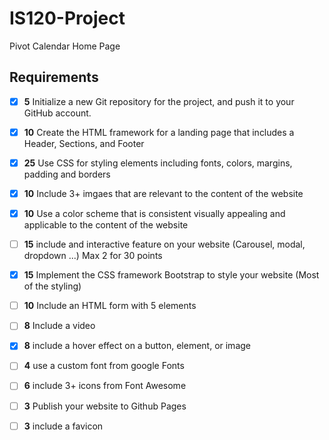 # IS120-Project
Pivot Calendar Home Page

## Requirements

- [X] **5** Initialize a new Git repository for the project, and push it to your GitHub account.
- [X] **10** Create the HTML framework for a landing page that includes a Header, Sections, and Footer
- [X] **25** Use CSS for styling elements including fonts, colors, margins, padding and borders
- [X] **10** Include 3+ imgaes that are relevant to the content of the website
- [X] **10** Use a color scheme that is consistent visually appealing and applicable to the content of the website

- [ ] **15** include and interactive feature on your website (Carousel, modal, dropdown ...) Max 2 for 30 points
- [X] **15** Implement the CSS framework Bootstrap to style your website (Most of the styling)
- [ ] **10** Include an HTML form with 5 elements
- [ ] **8** Include a video
- [X] **8** include a hover effect on a button, element, or image
- [ ] **4** use a custom font from google Fonts
- [ ] **6** include 3+ icons from Font Awesome
- [ ] **3** Publish your website to Github Pages
- [ ] **3** include a favicon